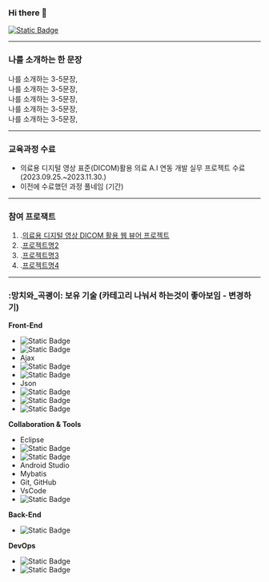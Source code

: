 ### Hi there 👋
[![Static Badge](https://img.shields.io/badge/Email-4285F4?style=flag-square&logo=Google&logoColor=white)](mailto:shisun9952@gmail.com)


---

### 나를 소개하는 한 문장
나를 소개하는 3-5문장, <br>
나를 소개하는 3-5문장, <br>
나를 소개하는 3-5문장, <br>
나를 소개하는 3-5문장, <br>
나를 소개하는 3-5문장, <br>

---

### 교육과정 수료
* 의료용 디지털 영상 표준(DICOM)활용 의료 A.I 연동 개발 실무 프로젝트 수료 (2023.09.25.~2023.11.30.)
* 이전에 수료했던 과정 풀네임 (기간)

---

### 참여 프로잭트
1. .[의료용 디지털 영상 DICOM 활용 웹 뷰어 프로젝트](about:blank)
2. .[프로젝트명2](태스크툴주소)
3. .[프로젝트명3](깃헙리포지토리주소)
4. .[프로젝트명4](배포한사이트링크)


---

### :망치와_곡괭이: 보유 기술 (카테고리 나눠서 하는것이 좋아보임 - 변경하기)














**Front-End**
- ![Static Badge](https://img.shields.io/badge/HTML-E34F26?style=flag-square&logo=HTML5&logoColor=white)
- ![Static Badge](https://img.shields.io/badge/CSS-1572B6?style=flag-square&logo=CSS3&logoColor=white)
- Ajax
- ![Static Badge](https://img.shields.io/badge/JavaScript-F7DF1E?style=flag-square&logo=JavaScript&logoColor=black)
- ![Static Badge](https://img.shields.io/badge/JQuery-0769AD?style=flag-square&logo=jQuery&logoColor=white)
- Json
- ![Static Badge](https://img.shields.io/badge/SpringDataJPA-E34F26?style=flag-square&logo=HTML5&logoColor=white)
- ![Static Badge](https://img.shields.io/badge/JSP-black?style=flag-square&logo=CoffeeScript&logoColor=white)
- ![Static Badge](https://img.shields.io/badge/JSTL-DC382D?style=flag-square)
  
**Collaboration & Tools**
- Eclipse
- ![Static Badge](https://img.shields.io/badge/Spring-6DB33F?style=flag-square&logo=Spring&logoColor=white)
- ![Static Badge](https://img.shields.io/badge/SpringBoot-6DB33F?style=flag-square&logo=Spring&logoColor=white)
- Android Studio
- Mybatis
- Git, GitHub
- VsCode
- ![Static Badge](https://img.shields.io/badge/Redis-DC382D?style=flag-square&logo=Redis&logoColor=white)
  
**Back-End**
- ![Static Badge](https://img.shields.io/badge/JAVA-DC382D?style=flag-square&logo=CoffeeScript&logoColor=white)
  
**DevOps**
- ![Static Badge](https://img.shields.io/badge/Oracle-F80000?style=flag-square&logo=Oracle&logoColor=white)
- ![Static Badge](https://img.shields.io/badge/MySQL-4479A1?style=flag-square&logo=MySQL&logoColor=white)
